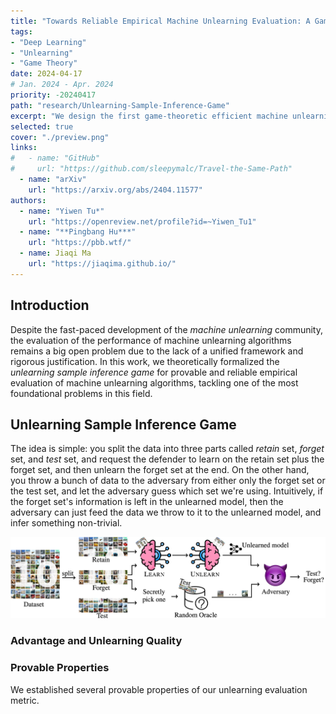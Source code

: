 ```yaml
---
title: "Towards Reliable Empirical Machine Unlearning Evaluation: A Game-Theoretic View"
tags:
- "Deep Learning"
- "Unlearning"
- "Game Theory"
date: 2024-04-17
# Jan. 2024 - Apr. 2024
priority: -20240417
path: "research/Unlearning-Sample-Inference-Game"
excerpt: "We design the first game-theoretic efficient machine unlearning evaluation metric with provable properties."
selected: true
cover: "./preview.png"
links:
#   - name: "GitHub"
#     url: "https://github.com/sleepymalc/Travel-the-Same-Path"
  - name: "arXiv"
    url: "https://arxiv.org/abs/2404.11577"
authors:
  - name: "Yiwen Tu*"
    url: "https://openreview.net/profile?id=~Yiwen_Tu1"
  - name: "**Pingbang Hu***"
    url: "https://pbb.wtf/"
  - name: Jiaqi Ma
    url: "https://jiaqima.github.io/"
---
```


## Introduction

Despite the fast-paced development of the *machine unlearning* community, the evaluation of the performance of machine unlearning algorithms remains a big open problem due to the lack of a unified framework and rigorous justification. In this work, we theoretically formalized the *unlearning sample inference game* for provable and reliable empirical evaluation of machine unlearning algorithms, tackling one of the most foundational problems in this field.

## Unlearning Sample Inference Game

The idea is simple: you split the data into three parts called *retain* set, *forget* set, and *test* set, and request the defender to learn on the retain set plus the forget set, and then unlearn the forget set at the end. On the other hand, you throw a bunch of data to the adversary from either only the forget set or the test set, and let the adversary guess which set we're using. Intuitively, if the forget set's information is left in the unlearned model, then the adversary can just feed the data we throw to it to the unlearned model, and infer something non-trivial.

<div align="center">
	<img src="./figures/flow.png"/>
</div>

### Advantage and Unlearning Quality

### Provable Properties

We established several provable properties of our unlearning evaluation metric.
